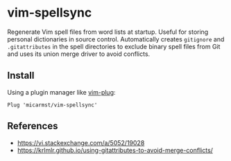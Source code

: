 # vim-spellsync

Regenerate Vim spell files from word lists at startup. Useful for storing personal dictionaries in source control. Automatically creates `gitignore` and `.gitattributes` in the spell directories to exclude binary spell files from Git and uses its union merge driver to avoid conflicts.

## Install

Using a plugin manager like [vim-plug](https://github.com/junegunn/vim-plug):

```vim
Plug 'micarmst/vim-spellsync'
```

## References

* https://vi.stackexchange.com/a/5052/19028
* https://krlmlr.github.io/using-gitattributes-to-avoid-merge-conflicts/

